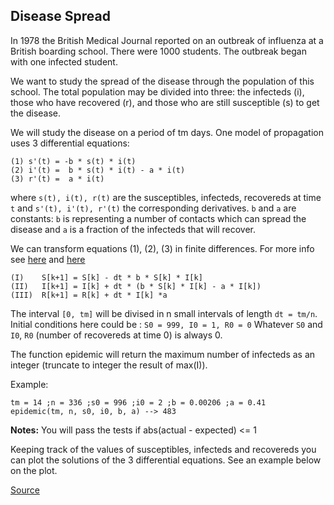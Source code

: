 ## Disease Spread

In 1978 the British Medical Journal reported on an outbreak of influenza at a British boarding school. There were 1000 students. The outbreak began with one infected student.

We want to study the spread of the disease through the population of this school. The total population may be divided into three: the infecteds (i), those who have recovered (r), and those who are still susceptible (s) to get the disease.

We will study the disease on a period of tm days. One model of propagation uses 3 differential equations:

```text
(1) s'(t) = -b * s(t) * i(t)
(2) i'(t) =  b * s(t) * i(t) - a * i(t)
(3) r'(t) =  a * i(t)
```

where `s(t), i(t), r(t)` are the susceptibles, infecteds, recovereds at time `t` and `s'(t), i'(t), r'(t)` the corresponding derivatives. `b` and `a` are constants: `b` is representing a number of contacts which can spread the disease and `a` is a fraction of the infecteds that will recover.

We can transform equations (1), (2), (3) in finite differences. For more info see [here](https://en.wikipedia.org/wiki/Finite_difference_method#Example:_ordinary_differential_equation) and [here](http://www.codewars.com/kata/56347fcfd086de8f11000014)

```text
(I)    S[k+1] = S[k] - dt * b * S[k] * I[k]
(II)   I[k+1] = I[k] + dt * (b * S[k] * I[k] - a * I[k])
(III)  R[k+1] = R[k] + dt * I[k] *a
```

The interval `[0, tm]` will be divised in n small intervals of length `dt = tm/n`. Initial conditions here could be : `S0 = 999, I0 = 1, R0 = 0` Whatever `S0` and `I0`, `R0` (number of recovereds at time 0) is always 0.

The function epidemic will return the maximum number of infecteds as an integer (truncate to integer the result of max(I)).

Example:

```text
tm = 14 ;n = 336 ;s0 = 996 ;i0 = 2 ;b = 0.00206 ;a = 0.41
epidemic(tm, n, s0, i0, b, a) --> 483
```

**Notes:** You will pass the tests if abs(actual - expected) <= 1

Keeping track of the values of susceptibles, infecteds and recovereds you can plot the solutions of the 3 differential equations. See an example below on the plot.

[Source](https://www.codewars.com/kata/566543703c72200f0b0000c9/train/python)